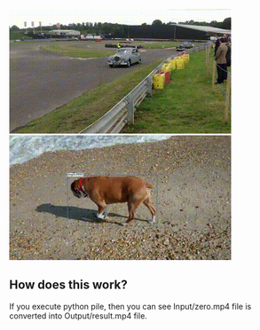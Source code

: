 ![](https://github.com/gitzero728/Multi-Object-Tracker/blob/main/Output/cars.gif)
![](https://github.com/gitzero728/Multi-Object-Tracker/blob/main/Output/dog.gif)

## How does this work?
If you execute python pile, then you can see Input/zero.mp4 file is converted into Output/result.mp4 file.
